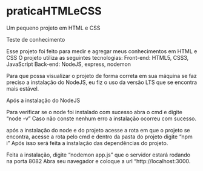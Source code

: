 # praticaHTMLeCSS
Um pequeno projeto em HTML e CSS

Teste de conhecimento 

Esse projeto foi feito para medir e agregar meus conhecimentos em HTML e CSS
O projeto utiliza as seguintes tecnologias:
Front-end:
HTML5, CSS3, JavaScript
Back-end:
NodeJS, express, nodemon

Para que possa visualizar o projeto de forma correta em sua máquina se faz preciso a instalação do NodeJS, eu fiz o uso da versão LTS que se encontra mais estável.

Após a instalação do NodeJS

Para verificar se o node foi instalado com sucesso abra o cmd e digite “node -v”
Caso não conste nenhum erro a instalação ocorreu com sucesso.

após a instalação do node e do projeto acesse a rota em que o projeto se encontra, 
acesse a rota pelo cmd e dentro da pasta do projeto digite “npm i”
Após isso será feita a instalação das dependências do projeto.

Feita a instalação, digite “nodemon app.js” que o servidor estará rodando na porta 8082
Abra seu navegador e coloque a url “http://localhost:3000.
